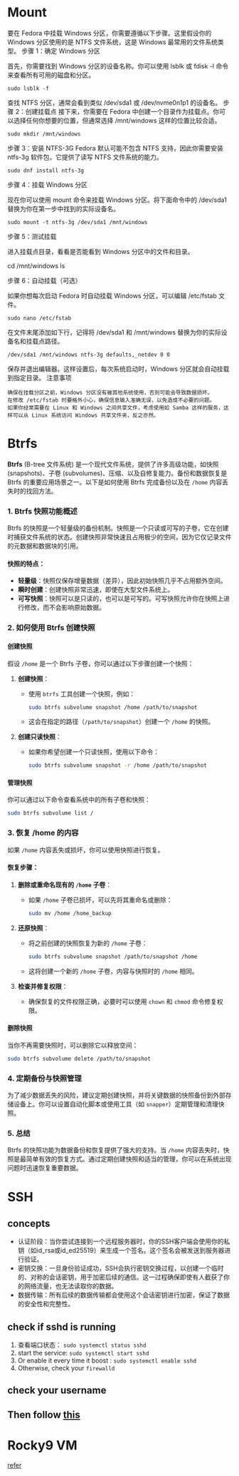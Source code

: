 # Mount
要在 Fedora 中挂载 Windows 分区，你需要遵循以下步骤。这里假设你的 Windows 分区使用的是 NTFS 文件系统，这是 Windows 最常用的文件系统类型。
步骤 1：确定 Windows 分区

首先，你需要找到 Windows 分区的设备名称。你可以使用 lsblk 或 fdisk -l 命令来查看所有可用的磁盘和分区。
```
sudo lsblk -f
```
查找 NTFS 分区，通常会看到类似 /dev/sda1 或 /dev/nvme0n1p1 的设备名。
步骤 2：创建挂载点
接下来，你需要在 Fedora 中创建一个目录作为挂载点。你可以选择任何你想要的位置，但通常选择 /mnt/windows 这样的位置比较合适。
```
sudo mkdir /mnt/windows
```
步骤 3：安装 NTFS-3G
Fedora 默认可能不包含 NTFS 支持，因此你需要安装 ntfs-3g 软件包，它提供了读写 NTFS 文件系统的能力。
```
sudo dnf install ntfs-3g
```
步骤 4：挂载 Windows 分区

现在你可以使用 mount 命令来挂载 Windows 分区。将下面命令中的 /dev/sda1 替换为你在第一步中找到的实际设备名。
```
sudo mount -t ntfs-3g /dev/sda1 /mnt/windows
```
步骤 5：测试挂载

进入挂载点目录，看看是否能看到 Windows 分区中的文件和目录。

cd /mnt/windows
ls

步骤 6：自动挂载（可选）

如果你想每次启动 Fedora 时自动挂载 Windows 分区，可以编辑 /etc/fstab 文件。
```
sudo nano /etc/fstab
```
在文件末尾添加如下行，记得将 /dev/sda1 和 /mnt/windows 替换为你的实际设备名和挂载点路径。
```
/dev/sda1 /mnt/windows ntfs-3g defaults,_netdev 0 0
```
保存并退出编辑器。这样设置后，每次系统启动时，Windows 分区就会自动挂载到指定目录。
注意事项

    确保在挂载分区之前，Windows 分区没有被其他系统使用，否则可能会导致数据损坏。
    在修改 /etc/fstab 时要格外小心，确保信息输入准确无误，以免造成不必要的问题。
    如果你经常需要在 Linux 和 Windows 之间共享文件，考虑使用如 Samba 这样的服务，这样可以从 Linux 系统访问 Windows 共享文件夹，反之亦然。

# Btrfs
**Btrfs** (B-tree 文件系统) 是一个现代文件系统，提供了许多高级功能，如快照 (snapshots)、子卷 (subvolumes)、压缩、以及自修复能力。备份和数据恢复是 Btrfs 的重要应用场景之一。以下是如何使用 Btrfs 完成备份以及在 `/home` 内容丢失时的找回方法。

### 1. **Btrfs 快照功能概述**
Btrfs 的快照是一个轻量级的备份机制。快照是一个只读或可写的子卷，它在创建时捕获文件系统的状态。创建快照非常快速且占用极少的空间，因为它仅记录文件的元数据和数据块的引用。

#### 快照的特点：
- **轻量级**：快照仅保存增量数据（差异），因此初始快照几乎不占用额外空间。
- **瞬时创建**：创建快照非常迅速，即使在大型文件系统上。
- **可写快照**：快照可以是只读的，也可以是可写的。可写快照允许你在快照上进行修改，而不会影响原始数据。

### 2. **如何使用 Btrfs 创建快照**

#### 创建快照
假设 `/home` 是一个 Btrfs 子卷，你可以通过以下步骤创建一个快照：

1. **创建快照**：
   - 使用 `btrfs` 工具创建一个快照，例如：
     ```bash
     sudo btrfs subvolume snapshot /home /path/to/snapshot
     ```
   - 这会在指定的路径（`/path/to/snapshot`）创建一个 `/home` 的快照。

2. **创建只读快照**：
   - 如果你希望创建一个只读快照，使用以下命令：
     ```bash
     sudo btrfs subvolume snapshot -r /home /path/to/snapshot
     ```

#### 管理快照
你可以通过以下命令查看系统中的所有子卷和快照：
```bash
sudo btrfs subvolume list /
```

### 3. **恢复 /home 的内容**
如果 `/home` 内容丢失或损坏，你可以使用快照进行恢复。

#### 恢复步骤：
1. **删除或重命名现有的 `/home` 子卷**：
   - 如果 `/home` 子卷已损坏，可以先将其重命名或删除：
     ```bash
     sudo mv /home /home_backup
     ```

2. **还原快照**：
   - 将之前创建的快照恢复为新的 `/home` 子卷：
     ```bash
     sudo btrfs subvolume snapshot /path/to/snapshot /home
     ```
   - 这将创建一个新的 `/home` 子卷，内容与快照时的 `/home` 相同。

3. **检查并修复权限**：
   - 确保恢复的文件权限正确，必要时可以使用 `chown` 和 `chmod` 命令修复权限。

#### 删除快照
当你不再需要快照时，可以删除它以释放空间：
```bash
sudo btrfs subvolume delete /path/to/snapshot
```

### 4. **定期备份与快照管理**
为了减少数据丢失的风险，建议定期创建快照，并将关键数据的快照备份到外部存储设备上。你可以设置自动化脚本或使用工具（如 `snapper`）定期管理和清理快照。

### 5. **总结**
Btrfs 的快照功能为数据备份和恢复提供了强大的支持。当 `/home` 内容丢失时，快照是最简单有效的恢复方式。通过定期创建快照和适当的管理，你可以在系统出现问题时迅速恢复重要数据。

# SSH
## concepts
* 认证阶段：当你尝试连接到一个远程服务器时，你的SSH客户端会使用你的私钥（如id_rsa或id_ed25519）来生成一个签名。这个签名会被发送到服务器进行验证。
* 密钥交换：一旦身份验证成功，SSH会执行密钥交换过程，以创建一个临时的、对称的会话密钥，用于加密后续的通信。这一过程确保即使有人截获了你的网络流量，也无法读取你的数据。
* 数据传输：所有后续的数据传输都会使用这个会话密钥进行加密，保证了数据的安全性和完整性。

## check if sshd is running
1. 查看端口状态： `sudo systemctl status sshd`
2. start the service: `sudo systemctl start sshd`
3. Or enable it every time it boost : `sudo systemctl enable sshd`
4. Otherwise, check your `firewalld`

## check your username
## Then follow [this](https://github.com/lshAlgorithm/SHU-Computer-Architecture-Experiments/blob/main/docs/Exp03-Tutor.md#42-ssh-key-generation)


# Rocky9 VM
[refer](https://computingforgeeks.com/install-use-kvm-virtualization-on-rocky/)